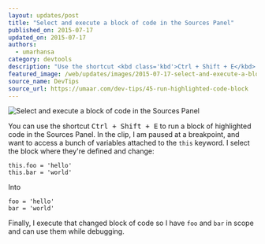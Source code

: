 ```yaml
---
layout: updates/post
title: "Select and execute a block of code in the Sources Panel"
published_on: 2015-07-17
updated_on: 2015-07-17
authors:
  - umarhansa
category: devtools
description: "Use the shortcut <kbd class='kbd'>Ctrl + Shift + E</kbd> to run a blockof highlighted code in the Sources Panel."
featured_image: /web/updates/images/2015-07-17-select-and-execute-a-block-of-code-in-the-sources-panel/run-highlighted-code-block.gif
source_name: DevTips
source_url: https://umaar.com/dev-tips/45-run-highlighted-code-block
---
```

<img src="/web/updates/images/2015-07-17-select-and-execute-a-block-of-code-in-the-sources-panel/run-highlighted-code-block.gif" alt="Select and execute a block of code in the Sources Panel">

You can use the shortcut <kbd class="kbd">Ctrl + Shift + E</kbd> to run a block of highlighted code in the Sources Panel. In the clip, I am paused at a breakpoint, and want to access a bunch of variables attached to the <code>this</code> keyword. I select the block where they're defined and change:

<pre>
<code>this.foo = 'hello'
this.bar = 'world'</code></pre>

Into

<pre>
<code>foo = 'hello'
bar = 'world'</code></pre>

Finally, I execute that changed block of code so I have <code>foo</code> and <code>bar</code> in scope and can use them while debugging.




		
